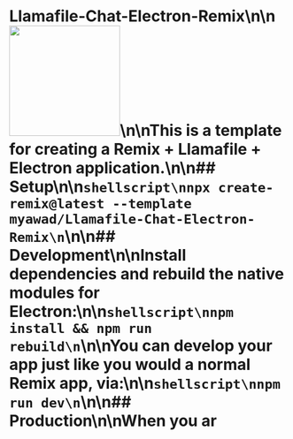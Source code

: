 # Llamafile-Chat-Electron-Remix\n\n<img src="./public/favicon.png" width="200" />\n\nThis is a template for creating a Remix + Llamafile + Electron application.\n\n## Setup\n\n```shellscript\nnpx create-remix@latest --template myawad/Llamafile-Chat-Electron-Remix\n```\n\n## Development\n\nInstall dependencies and rebuild the native modules for Electron:\n\n```shellscript\nnpm install && npm run rebuild\n```\n\nYou can develop your app just like you would a normal Remix app, via:\n\n```shellscript\nnpm run dev\n```\n\n## Production\n\nWhen you ar